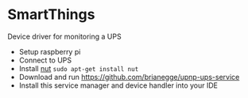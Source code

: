 # SmartThings
Device driver for monitoring a UPS

 * Setup raspberry pi
 * Connect to UPS
 * Install [nut](https://networkupstools.org/) ```sudo apt-get install nut``` 
 * Download and run https://github.com/brianegge/upnp-ups-service 
 * Install this service manager and device handler into your IDE
 
